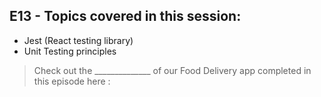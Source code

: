 ## E13 - Topics covered in this session:

- Jest (React testing library)
- Unit Testing principles

>  Check out the ______________ of our Food Delivery app completed in this episode here :
